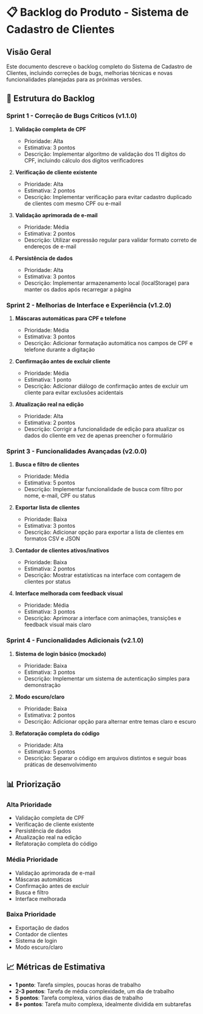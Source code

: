 # 📋 Backlog do Produto - Sistema de Cadastro de Clientes

## Visão Geral
Este documento descreve o backlog completo do Sistema de Cadastro de Clientes, incluindo correções de bugs, melhorias técnicas e novas funcionalidades planejadas para as próximas versões.

## 📅 Estrutura do Backlog

### Sprint 1 - Correção de Bugs Críticos (v1.1.0)
1. **Validação completa de CPF**
   - Prioridade: Alta
   - Estimativa: 3 pontos
   - Descrição: Implementar algoritmo de validação dos 11 dígitos do CPF, incluindo cálculo dos dígitos verificadores

2. **Verificação de cliente existente**
   - Prioridade: Alta
   - Estimativa: 2 pontos
   - Descrição: Implementar verificação para evitar cadastro duplicado de clientes com mesmo CPF ou e-mail

3. **Validação aprimorada de e-mail**
   - Prioridade: Média
   - Estimativa: 2 pontos
   - Descrição: Utilizar expressão regular para validar formato correto de endereços de e-mail

4. **Persistência de dados**
   - Prioridade: Alta
   - Estimativa: 3 pontos
   - Descrição: Implementar armazenamento local (localStorage) para manter os dados após recarregar a página

### Sprint 2 - Melhorias de Interface e Experiência (v1.2.0)
1. **Máscaras automáticas para CPF e telefone**
   - Prioridade: Média
   - Estimativa: 3 pontos
   - Descrição: Adicionar formatação automática nos campos de CPF e telefone durante a digitação

2. **Confirmação antes de excluir cliente**
   - Prioridade: Média
   - Estimativa: 1 ponto
   - Descrição: Adicionar diálogo de confirmação antes de excluir um cliente para evitar exclusões acidentais

3. **Atualização real na edição**
   - Prioridade: Alta
   - Estimativa: 2 pontos
   - Descrição: Corrigir a funcionalidade de edição para atualizar os dados do cliente em vez de apenas preencher o formulário

### Sprint 3 - Funcionalidades Avançadas (v2.0.0)
1. **Busca e filtro de clientes**
   - Prioridade: Média
   - Estimativa: 5 pontos
   - Descrição: Implementar funcionalidade de busca com filtro por nome, e-mail, CPF ou status

2. **Exportar lista de clientes**
   - Prioridade: Baixa
   - Estimativa: 3 pontos
   - Descrição: Adicionar opção para exportar a lista de clientes em formatos CSV e JSON

3. **Contador de clientes ativos/inativos**
   - Prioridade: Baixa
   - Estimativa: 2 pontos
   - Descrição: Mostrar estatísticas na interface com contagem de clientes por status

4. **Interface melhorada com feedback visual**
   - Prioridade: Média
   - Estimativa: 3 pontos
   - Descrição: Aprimorar a interface com animações, transições e feedback visual mais claro

### Sprint 4 - Funcionalidades Adicionais (v2.1.0)
1. **Sistema de login básico (mockado)**
   - Prioridade: Baixa
   - Estimativa: 3 pontos
   - Descrição: Implementar um sistema de autenticação simples para demonstração

2. **Modo escuro/claro**
   - Prioridade: Baixa
   - Estimativa: 2 pontos
   - Descrição: Adicionar opção para alternar entre temas claro e escuro

3. **Refatoração completa do código**
   - Prioridade: Alta
   - Estimativa: 5 pontos
   - Descrição: Separar o código em arquivos distintos e seguir boas práticas de desenvolvimento

## 📊 Priorização

### Alta Prioridade
- Validação completa de CPF
- Verificação de cliente existente
- Persistência de dados
- Atualização real na edição
- Refatoração completa do código

### Média Prioridade
- Validação aprimorada de e-mail
- Máscaras automáticas
- Confirmação antes de excluir
- Busca e filtro
- Interface melhorada

### Baixa Prioridade
- Exportação de dados
- Contador de clientes
- Sistema de login
- Modo escuro/claro

## 📈 Métricas de Estimativa
- **1 ponto**: Tarefa simples, poucas horas de trabalho
- **2-3 pontos**: Tarefa de média complexidade, um dia de trabalho
- **5 pontos**: Tarefa complexa, vários dias de trabalho
- **8+ pontos**: Tarefa muito complexa, idealmente dividida em subtarefas